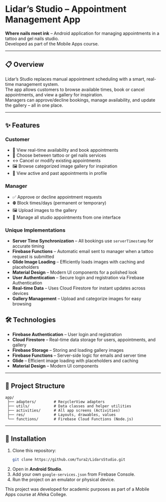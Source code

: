 # Lidar’s Studio – Appointment Management App

**Where nails meet ink** – Android application for managing appointments in a tattoo and gel nails studio.  
Developed as part of the Mobile Apps course.

---

## 📋 Overview
Lidar’s Studio replaces manual appointment scheduling with a smart, real-time management system.  
The app allows customers to browse available times, book or cancel appointments, and view a gallery for inspiration.  
Managers can approve/decline bookings, manage availability, and update the gallery – all in one place.

---

## ✨ Features

### Customer
- 📅 View real-time availability and book appointments
- 💅 Choose between tattoo or gel nails services
- ↔ Cancel or modify existing appointments
- 🖼 Browse categorized image gallery for inspiration
- 👤 View active and past appointments in profile

### Manager
- ✅ Approve or decline appointment requests
- ⛔ Block times/days (permanent or temporary)
- 🖼 Upload images to the gallery
- 📅 Manage all studio appointments from one interface

### Unique Implementations
- **Server Time Synchronization** – All bookings use `serverTimestamp` for accurate timing
- **Firebase Functions** – Automatic email sent to manager when a tattoo request is submitted
- **Glide Image Loading** – Efficiently loads images with caching and placeholders
- **Material Design** – Modern UI components for a polished look
- **User Authentication** – Secure login and registration via Firebase Authentication
- **Real-time Data** – Uses Cloud Firestore for instant updates across devices
- **Gallery Management** – Upload and categorize images for easy browsing


## 🛠 Technologies
- **Firebase Authentication** – User login and registration
- **Cloud Firestore** – Real-time data storage for users, appointments, and gallery
- **Firebase Storage** – Storing and loading gallery images
- **Firebase Functions** – Server-side logic for emails and server time
- **Glide** – Efficient image loading with placeholders and caching
- **Material Design** – Modern UI components

---

## 📂 Project Structure
```
app/
 ├── adapters/        # RecyclerView adapters
 ├── utils/           # Data classes and helper utilities
 ├── activities/      # All app screens (Activities)
 ├── res/             # Layouts, drawables, values
 └── functions/       # Firebase Cloud Functions (Node.js)
```

---

## 🚀 Installation
1. Clone this repository:
   ```bash
   git clone https://github.com/Tura2/LidarsStudio.git
   ```
2. Open in **Android Studio**.
3. Add your own `google-services.json` from Firebase Console.
4. Run the project on an emulator or physical device.


This project was developed for academic purposes as part of a Mobile Apps course at Afeka College.
